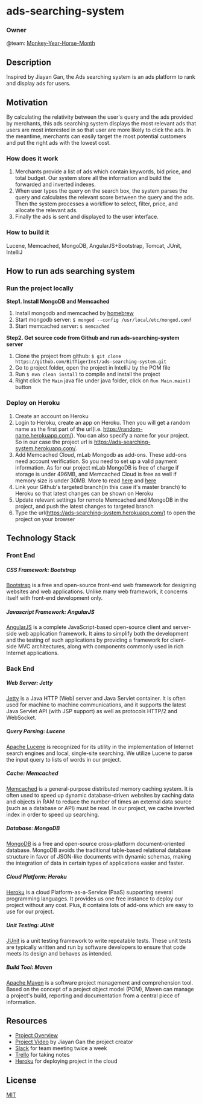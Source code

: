 # ads-searching-system

### Owner
@team: [Monkey-Year-Horse-Month](https://github.com/orgs/BitTigerInst/teams/monkey-year-horse-month)

## Description
Inspired by Jiayan Gan, the Ads searching system is an ads platform to rank and display ads for users.

## Motivation
By calculating the relativity between the user's query and the ads provided by merchants, this ads searching system displays the most relevant ads that users are most interested in so that user are more likely to click the ads.
In the meantime, merchants can easily target the most potential customers and put the right ads with the lowest cost.

### How does it work 
1. Merchants provide a list of ads which contain keywords, bid price, and total budget. Our system store all the information and build the forwarded and inverted indexes.
2. When user types the query on the search box, the system parses the query and calculates the relevant score between the query and the ads. Then the system processes a workflow to select, filter, price, and allocate the relevant ads.
3. Finally the ads is sent and displayed to the user interface.

### How to build it
Lucene, Memcached, MongoDB, AngularJS+Bootstrap, Tomcat, JUnit, IntelliJ

## How to run ads searching system
### Run the project locally
__Step1. Install MongoDB and Memcached__

1. Install mongodb and memcached by [homebrew](http://brew.sh)
2. Start mongodb server: `$ mongod --config /usr/local/etc/mongod.conf`
3. Start memcached server: `$ memcached`

__Step2. Get source code from Github and run ads-searching-system server__

1. Clone the project from github: `$ git clone https://github.com/BitTigerInst/ads-searching-system.git`
2. Go to project folder, open the project in IntelliJ by the POM file
3. Run `$ mvn clean install` to compile and install the project
4. Right click the `Main` java file under java folder, click on `Run Main.main()` button

### Deploy on Heroku
1. Create an account on Heroku
2. Login to Heroku, create an app on Heroku. Then you will get a random name as the first part of the url(i.e. https://random-name.herokuapp.com/). You can also specify a name for your project. So in our case the project url is https://ads-searching-system.herokuapp.com/.
3. Add Memcached Cloud, mLab Mongodb as add-ons. These add-ons need account verification. So you need to set up a valid payment information. As for our project mLab MongoDB is free of charge if storage is under 496MB, and Memcached Cloud is free as well if memory size is under 30MB. More to read [here](https://elements.heroku.com/addons/memcachedcloud) and [here](https://elements.heroku.com/addons/mongolab)
4. Link your Github's targeted branch(in this case it's master branch) to Heroku so that latest changes can be shown on Heroku
5. Update relevant settings for remote Memcached and MongoDB in the project, and push the latest changes to targeted branch
6. Type the url(https://ads-searching-system.herokuapp.com/) to open the project on your browser

## Technology Stack
### Front End
##### CSS Framework: Bootstrap
[Bootstrap](http://getbootstrap.com/) is a free and open-source front-end web framework for designing websites and web applications. Unlike many web framework, it concerns itself with front-end development only.

##### Javascript Framework: AngularJS
[AngularJS](https://angularjs.org/) is a complete JavaScript-based open-source client and server-side web application framework. It aims to simplify both the development and the testing of such applications by providing a framework for client-side MVC architectures, along with components commonly used in rich Internet applications.

### Back End
##### Web Server: Jetty
[Jetty](http://www.eclipse.org/jetty/) is a Java HTTP (Web) server and Java Servlet container. It is often used for machine to machine communications, and it supports the latest Java Servlet API (with JSP support) as well as protocols HTTP/2 and WebSocket.

##### Query Parsing: Lucene
[Apache Lucene](https://lucene.apache.org/) is recognized for its utility in the implementation of Internet search engines and local, single-site searching. We utilize Lucene to parse the input query to lists of words in our project.

##### Cache: Memcached
[Memcached](https://memcached.org/) is a general-purpose distributed memory caching system. It is often used to speed up dynamic database-driven websites by caching data and objects in RAM to reduce the number of times an external data source (such as a database or API) must be read. In our project, we cache inverted index in order to speed up searching.

##### Database: MongoDB
[MongoDB](https://www.mongodb.com/) is a free and open-source cross-platform document-oriented database. MongoDB avoids the traditional table-based relational database structure in favor of JSON-like documents with dynamic schemas, making the integration of data in certain types of applications easier and faster. 

##### Cloud Platform: Heroku
[Heroku]() is a cloud Platform-as-a-Service (PaaS) supporting several programming languages. It provides us one free instance to deploy our project without any cost. Plus, it contains lots of add-ons which are easy to use for our project. 

##### Unit Testing: JUnit
[JUnit](junit.org/) is a unit testing framework to write repeatable tests. These unit tests are typically written and run by software developers to ensure that code meets its design and behaves as intended.

##### Build Tool: Maven
[Apache Maven](https://maven.apache.org/) is a software project management and comprehension tool. Based on the concept of a project object model (POM), Maven can manage a project's build, reporting and documentation from a central piece of information.

## Resources
- [Project Overview](https://www.bittiger.io/microproject/KrPpRGNyDEpk4nSdn)
- [Project Video](https://www.bittiger.io/classpage/d8hva54gPra9EnSRE) by Jiayan Gan the project creator
- [Slack](https://slack.com/) for team meeting twice a week
- [Trello](https://trello.com/) for taking notes
- [Heroku](https://dashboard.heroku.com/) for deploying project in the cloud

## License
[MIT](/LICENSE.md)